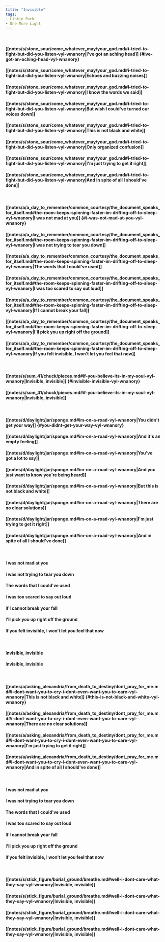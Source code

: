 ```yaml
---
title: "Invisible"
tags:
- Linkin Park
- One More Light
---
```

&nbsp;
#### [[notes/s/stone_sour/come_whatever_may/your_god.md#i-tried-to-fight-but-did-you-listen-vyl-wnanory|I've got an aching head]] {#ive-got-an-aching-head-vyl-wnanory}
#### [[notes/s/stone_sour/come_whatever_may/your_god.md#i-tried-to-fight-but-did-you-listen-vyl-wnanory|Echoes and buzzing noises]]
#### [[notes/s/stone_sour/come_whatever_may/your_god.md#i-tried-to-fight-but-did-you-listen-vyl-wnanory|I know the words we said]]
#### [[notes/s/stone_sour/come_whatever_may/your_god.md#i-tried-to-fight-but-did-you-listen-vyl-wnanory|But wish I could've turned our voices down]]
#### [[notes/s/stone_sour/come_whatever_may/your_god.md#i-tried-to-fight-but-did-you-listen-vyl-wnanory|This is not black and white]]
#### [[notes/s/stone_sour/come_whatever_may/your_god.md#i-tried-to-fight-but-did-you-listen-vyl-wnanory|Only organized confusion]]
#### [[notes/s/stone_sour/come_whatever_may/your_god.md#i-tried-to-fight-but-did-you-listen-vyl-wnanory|I'm just trying to get it right]]
#### [[notes/s/stone_sour/come_whatever_may/your_god.md#i-tried-to-fight-but-did-you-listen-vyl-wnanory|And in spite of all I should've done]]
&nbsp;
#### [[notes/a/a_day_to_remember/common_courtesy/the_document_speaks_for_itself.md#the-room-keeps-spinning-faster-im-drifting-off-to-sleep-vyl-wnanory|I was not mad at you]] {#i-was-not-mad-at-you-vyl-wnanory}
#### [[notes/a/a_day_to_remember/common_courtesy/the_document_speaks_for_itself.md#the-room-keeps-spinning-faster-im-drifting-off-to-sleep-vyl-wnanory|I was not trying to tear you down]]
#### [[notes/a/a_day_to_remember/common_courtesy/the_document_speaks_for_itself.md#the-room-keeps-spinning-faster-im-drifting-off-to-sleep-vyl-wnanory|The words that I could've used]]
#### [[notes/a/a_day_to_remember/common_courtesy/the_document_speaks_for_itself.md#the-room-keeps-spinning-faster-im-drifting-off-to-sleep-vyl-wnanory|I was too scared to say out loud]]
#### [[notes/a/a_day_to_remember/common_courtesy/the_document_speaks_for_itself.md#the-room-keeps-spinning-faster-im-drifting-off-to-sleep-vyl-wnanory|If I cannot break your fall]]
#### [[notes/a/a_day_to_remember/common_courtesy/the_document_speaks_for_itself.md#the-room-keeps-spinning-faster-im-drifting-off-to-sleep-vyl-wnanory|I'll pick you up right off the ground]]
#### [[notes/a/a_day_to_remember/common_courtesy/the_document_speaks_for_itself.md#the-room-keeps-spinning-faster-im-drifting-off-to-sleep-vyl-wnanory|If you felt invisible, I won't let you feel that now]]
&nbsp;
#### [[notes/s/sum_41/chuck/pieces.md#if-you-believe-its-in-my-soul-vyl-wnanory|Invisible, invisible]] {#invisible-invisible-vyl-wnanory}
#### [[notes/s/sum_41/chuck/pieces.md#if-you-believe-its-in-my-soul-vyl-wnanory|Invisible, invisible]]
&nbsp;
#### [[notes/d/daylight/jar/sponge.md#im-on-a-road-vyl-wnanory|You didn't get your way]] {#you-didnt-get-your-way-vyl-wnanory}
#### [[notes/d/daylight/jar/sponge.md#im-on-a-road-vyl-wnanory|And it's an empty feeling]]
#### [[notes/d/daylight/jar/sponge.md#im-on-a-road-vyl-wnanory|You've got a lot to say]]
#### [[notes/d/daylight/jar/sponge.md#im-on-a-road-vyl-wnanory|And you just want to know you're being heard]]
#### [[notes/d/daylight/jar/sponge.md#im-on-a-road-vyl-wnanory|But this is not black and white]]
#### [[notes/d/daylight/jar/sponge.md#im-on-a-road-vyl-wnanory|There are no clear solutions]]
#### [[notes/d/daylight/jar/sponge.md#im-on-a-road-vyl-wnanory|I'm just trying to get it right]]
#### [[notes/d/daylight/jar/sponge.md#im-on-a-road-vyl-wnanory|And in spite of all I should've done]]
&nbsp;
#### I was not mad at you
#### I was not trying to tear you down
#### The words that I could've used
#### I was too scared to say out loud
#### If I cannot break your fall
#### I'll pick you up right off the ground
#### If you felt invisible, I won't let you feel that now
&nbsp;
#### Invisible, invisible
#### Invisible, invisible
&nbsp;
#### [[notes/a/asking_alexandria/from_death_to_destiny/dont_pray_for_me.md#i-dont-want-you-to-cry-i-dont-even-want-you-to-care-vyl-wnanory|This is not black and white]] {#this-is-not-black-and-white-vyl-wnanory}
#### [[notes/a/asking_alexandria/from_death_to_destiny/dont_pray_for_me.md#i-dont-want-you-to-cry-i-dont-even-want-you-to-care-vyl-wnanory|There are no clear solutions]]
#### [[notes/a/asking_alexandria/from_death_to_destiny/dont_pray_for_me.md#i-dont-want-you-to-cry-i-dont-even-want-you-to-care-vyl-wnanory|I'm just trying to get it right]]
#### [[notes/a/asking_alexandria/from_death_to_destiny/dont_pray_for_me.md#i-dont-want-you-to-cry-i-dont-even-want-you-to-care-vyl-wnanory|And in spite of all I should've done]]
&nbsp;
#### I was not mad at you
#### I was not trying to tear you down
#### The words that I could've used
#### I was too scared to say out loud
#### If I cannot break your fall
#### I'll pick you up right off the ground
#### If you felt invisible, I won't let you feel that now
&nbsp;
#### [[notes/s/stick_figure/burial_ground/breathe.md#well-i-dont-care-what-they-say-vyl-wnanory|Invisible, invisible]]
#### [[notes/s/stick_figure/burial_ground/breathe.md#well-i-dont-care-what-they-say-vyl-wnanory|Invisible, invisible]]
#### [[notes/s/stick_figure/burial_ground/breathe.md#well-i-dont-care-what-they-say-vyl-wnanory|Invisible, invisible]]
#### [[notes/s/stick_figure/burial_ground/breathe.md#well-i-dont-care-what-they-say-vyl-wnanory|Invisible, invisible]]
